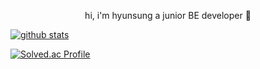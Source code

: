 
<p align="center">  hi, i'm hyunsung a junior BE developer 👋 </p>

[![github stats](https://github-readme-stats.vercel.app/api?username=thdgustjd1)](https://github.com/anuraghazra/github-readme-stats)

[![Solved.ac Profile](http://mazassumnida.wtf/api/v2/generate_badge?boj=ths101)](https://solved.ac/ths101/)

